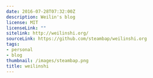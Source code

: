 ```yaml
---
date: 2016-07-28T07:32:00Z
description: Weilin's blog
license: MIT
licenseLink: ""
sitelink: http://weilinshi.org/
sourceLink: https://github.com/steambap/weilinshi.org
tags:
- personal
- blog
thumbnail: /images/steambap.png
title: weilinshi
---
```

